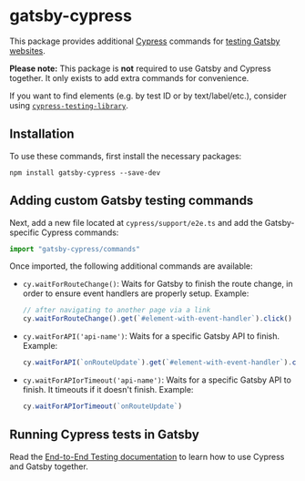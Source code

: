# gatsby-cypress

This package provides additional [Cypress](https://cypress.io/) commands for [testing Gatsby websites](https://www.gatsbyjs.com/docs/how-to/testing/end-to-end-testing/).

**Please note:** This package is **not** required to use Gatsby and Cypress together. It only exists to add extra commands for convenience.

If you want to find elements (e.g. by test ID or by text/label/etc.), consider using [`cypress-testing-library`](https://github.com/testing-library/cypress-testing-library).

## Installation

To use these commands, first install the necessary packages:

```shell
npm install gatsby-cypress --save-dev
```

## Adding custom Gatsby testing commands

Next, add a new file located at `cypress/support/e2e.ts` and add the Gatsby-specific Cypress commands:

```js:title=cypress/support/e2e.ts
import "gatsby-cypress/commands"
```

Once imported, the following additional commands are available:

- `cy.waitForRouteChange()`: Waits for Gatsby to finish the route change, in
  order to ensure event handlers are properly setup. Example:

  ```js
  // after navigating to another page via a link
  cy.waitForRouteChange().get(`#element-with-event-handler`).click()
  ```

- `cy.waitForAPI('api-name')`: Waits for a specific Gatsby API to finish. Example:

  ```js
  cy.waitForAPI(`onRouteUpdate`).get(`#element-with-event-handler`).click()
  ```

- `cy.waitForAPIorTimeout('api-name')`: Waits for a specific Gatsby API to finish. It timeouts if it doesn't finish. Example:

  ```js
  cy.waitForAPIorTimeout(`onRouteUpdate`)
  ```

## Running Cypress tests in Gatsby

Read the [End-to-End Testing documentation](https://www.gatsbyjs.com/docs/how-to/testing/end-to-end-testing/) to learn how to use Cypress and Gatsby together.
